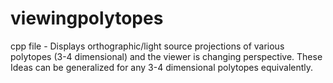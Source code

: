 # viewingpolytopes
cpp file - Displays orthographic/light source projections of various polytopes (3-4 dimensional) and the viewer is changing perspective. These Ideas can be generalized for any 3-4 dimensional polytopes equivalently.

